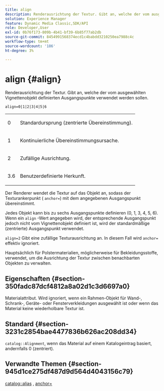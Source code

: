 ```yaml
---
title: align
description: Renderausrichtung der Textur. Gibt an, welche der vom ausgewählten Vignettenobjekt definierten Ausgangspunkte verwendet werden sollen.
solution: Experience Manager
feature: Dynamic Media Classic,SDK/API
role: Developer,User
exl-id: 0b76f173-809b-4b41-bf39-6b85f77ab2db
source-git-commit: 8454991568374ecd1c4babdd3210250ea7988c4c
workflow-type: tm+mt
source-wordcount: '186'
ht-degree: 3%

---
```


# align {#align}

Renderausrichtung der Textur. Gibt an, welche der vom ausgewählten Vignettenobjekt definierten Ausgangspunkte verwendet werden sollen.

`align=0|1|2|3|4|5|6`

<table id="simpletable_D15233999E35488EB2F933BD72798E2F"> 
 <tr class="strow"> 
  <td class="stentry"> <p>0 </p></td> 
  <td class="stentry"> <p>Standardursprung (zentrierte Übereinstimmung). </p></td> 
 </tr> 
 <tr class="strow"> 
  <td class="stentry"> <p>1 </p></td> 
  <td class="stentry"> <p>Kontinuierliche Übereinstimmungsursache. </p></td> 
 </tr> 
 <tr class="strow"> 
  <td class="stentry"> <p>2 </p></td> 
  <td class="stentry"> <p>Zufällige Ausrichtung. </p></td> 
 </tr> 
 <tr class="strow"> 
  <td class="stentry"> <p>3.6 </p></td> 
  <td class="stentry"> <p>Benutzerdefinierte Herkunft. </p></td> 
 </tr> 
</table>

Der Renderer wendet die Textur auf das Objekt an, sodass der Texturankerpunkt ( `anchor=`) mit dem angegebenen Ausgangspunkt übereinstimmt.

Jedes Objekt kann bis zu sechs Ausgangspunkte definieren (0, 1, 3, 4, 5, 6). Wenn ein `align` -Wert angegeben wird, der entsprechende Ausgangspunkt jedoch nicht vom Vignettenobjekt definiert ist, wird der standardmäßige (zentrierte) Ausgangspunkt verwendet.

`align=2` Gibt eine zufällige Texturausrichtung an. In diesem Fall wird `anchor=` effektiv ignoriert.

Hauptsächlich für Polstermaterialien, möglicherweise für Bekleidungsstoffe, verwendet, um die Ausrichtung der Textur zwischen benachbarten Objekten zu verwalten.

## Eigenschaften {#section-350fadc87dcf4812a8a02d1c3d6697a0}

Materialattribut. Wird ignoriert, wenn ein Rahmen-Objekt für Wand-, Schrank-, Geräte- oder Fensterverkleidungen ausgewählt ist oder wenn das Material keine wiederholbare Textur ist.

## Standard {#section-3231c2854bae4477836b626ac208dd34}

`catalog::Alignment`, wenn das Material auf einem Katalogeintrag basiert, andernfalls 0 (zentriert).

## Verwandte Themen {#section-945d1ce275df487d9d564d4043156c79}

[catalog::alias](../../../../../ir-api/material-cat/image-rendering-api-ref/c-ir-material-catalog/c-ir-material-data-reference/r-ir-alignment.md#reference-e52152e8dc244d0aa13b40c615d0f399) , [anchor=](../../../../../ir-api/http-protocol/image-rendering-api-ref/c-ir-http-protocol-ref/c-ir-http-protocol-command-reference/r-ir-http-anchor.md#reference-d53923d785c9442997dc7f2199524c26)
